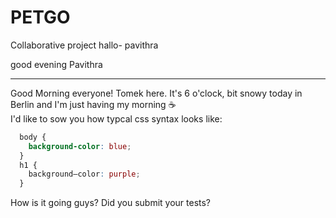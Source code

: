 # PETGO
Collaborative project
hallo- pavithra


good evening Pavithra

___
Good Morning everyone! Tomek here. It's 6 o'clock, bit snowy today in Berlin and I'm just having my morning :coffee:  
I'd like to sow you how typcal css syntax looks like:

```css
  body {
    background-color: blue;
  }
  h1 {
    background–color: purple;
  }
  ```

How is it going guys?
Did you submit your tests?

